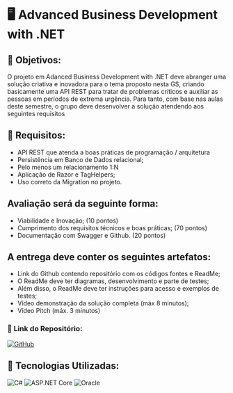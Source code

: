 # 🖥️ **Advanced Business Development with .NET**

## 🔶 **Objetivos:**
 O projeto em Adanced Business Development with .NET deve abranger uma solução criativa e inovadora para o tema proposto nesta 
GS, criando basicamente uma API REST para tratar de problemas críticos e auxiliar as pessoas em períodos de extrema urgência. Para 
tanto, com base nas aulas deste semestre, o grupo deve desenvolver a solução atendendo aos seguintes requisitos

## 🔧 **Requisitos:**
- API REST que atenda a boas práticas de programação / arquitetura
- Persistência em Banco de Dados relacional;
- Pelo menos um relacionamento 1:N
- Aplicação de Razor e TagHelpers;
- Uso correto da Migration no projeto.

## Avaliação será da seguinte forma:
- Viabilidade e Inovação; (10 pontos)
- Cumprimento dos requisitos técnicos e boas práticas; (70 pontos)
- Documentação com Swagger e Github. (20 pontos)

## A entrega deve conter os seguintes artefatos:
- Link do Github contendo repositório com os códigos fontes e ReadMe;
- O ReadMe deve ter diagramas, desenvolvimento e parte de testes;
- Além disso, o ReadMe deve ter instruções para acesso e exemplos de testes;
- Vídeo demonstração da solução completa (máx 8 minutos);
- Vídeo Pitch (máx. 3 minutos)


### 📂 **Link do Repositório:**  
[![GitHub](https://img.shields.io/badge/GitHub-Repositório-blue?style=flat-square&logo=github)](https://github.com/carmipa/GS_FIAP_2025_1SM/tree/main/Advanced_Business_Development_with.NET)

## 🎨 **Tecnologias Utilizadas:**
![C#](https://img.shields.io/badge/C%23-239120?style=flat-square&logo=csharp)
![ASP.NET Core](https://img.shields.io/badge/ASP.NET%20Core-512BD4?style=flat-square&logo=dotnet)
![Oracle](https://img.shields.io/badge/Oracle-F80000?style=flat-square&logo=oracle)
